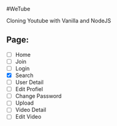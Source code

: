 #WeTube

Cloning Youtube with Vanilla and NodeJS

## Page:

- [ ] Home
- [ ] Join
- [ ] Login
- [x] Search
- [ ] User Detail
- [ ] Edit Profiel
- [ ] Change Password
- [ ] Upload
- [ ] Video Detail
- [ ] Edit Video